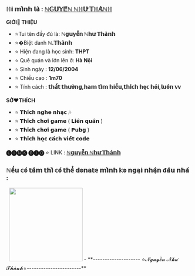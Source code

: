### ℍ𝕚 𝕞𝕚̀𝕟𝕙 𝕝𝕒̀ : [ℕ𝔾𝕌𝕐𝔼̂̃ℕ ℕℍ𝕌̛ 𝕋ℍ𝔸̀ℕℍ](https://github.com/kocoten123)
 
 **GIỚI👏 THIỆU**
- ⭐Tui tên đầy đủ là: **ℕ𝕘𝕦𝕪𝕖̂̃𝕟 ℕ𝕙𝕦̛ 𝕋𝕙𝕒̀𝕟𝕙**
- ⭐�Biệt danh **ℕ.𝕋𝕙𝕒̀𝕟𝕙**
- ⭐ Hiện đang là học sinh: **THPT**
- ⭐ Quê quán và lớn lên ở: **Hà Nội**
- ⭐ Sinh ngày : **12/06/2004**
- ⭐ Chiều cao : **1m70**
- ⭐ Tính cách : **𝕥𝕙𝕒̂́𝕥 𝕥𝕙𝕦̛𝕠̛̀𝕟𝕘,𝕙𝕒𝕞 𝕥𝕚̀𝕞 𝕙𝕚𝕖̂̉𝕦,𝕥𝕙𝕚́𝕔𝕙 𝕙𝕠̣𝕔 𝕙𝕠̉𝕚,𝕝𝕦𝕠̂𝕟 𝕧𝕧**

**SỞ❤️THÍCH**

- ⭐ 𝗧𝗵𝗶́𝗰𝗵 𝗻𝗴𝗵𝗲 𝗻𝗵𝗮̣𝗰 🎶
- ⭐ 𝗧𝗵𝗶́𝗰𝗵 𝗰𝗵𝗼̛𝗶 𝗴𝗮𝗺𝗲 ( 𝗟𝗶𝗲̂𝗻 𝗾𝘂𝗮̂𝗻 )
- ⭐ 𝗧𝗵𝗶́𝗰𝗵 𝗰𝗵𝗼̛𝗶 𝗴𝗮𝗺𝗲 (  𝗣𝘂𝗯𝗴 )
- ⭐ 𝗧𝗵𝗶́𝗰𝗵 𝗵𝗼̣𝗰 𝗰𝗮́𝗰𝗵 𝘃𝗶𝗲̂́𝘁 𝗰𝗼𝗱𝗲 


**🅛🅘🅝🅚 🅑🅘🅞** 
 ⭐ LINK : **[ℕ𝕘𝕦𝕪𝕖̂̃𝕟 ℕ𝕙𝕦̛ 𝕋𝕙𝕒̀𝕟𝕙](http://nhuthanhdz.bio.link)**
 ### ℕ𝕖̂́𝕦 𝕔𝕠́ 𝕥𝕒̂𝕞 𝕥𝕙𝕚̀ 𝕔𝕠́ 𝕥𝕙𝕖̂̉ 𝕕𝕠𝕟𝕒𝕥𝕖 𝕞𝕚̀𝕟𝕙 𝕜𝕠 𝕟𝕘𝕒̣𝕚 𝕟𝕙𝕒̣̂𝕟 đ𝕒̂𝕦 𝕟𝕙𝕒́ :
<p> &nbsp; <a href="https://i.postimg.cc/Pq1sw3hd/Mbbank-chi-ti-t.png"target="_blank" rel="noopener noreferrer"><img src="https://i.postimg.cc/Pq1sw3hd/Mbbank-chi-ti-t.png"  width="200" /></a>
- **-------------------- ⭐𝓝𝓰𝓾𝔂𝓮̂̃𝓷 𝓝𝓱𝓾̛ 𝓣𝓱𝓪̀𝓷𝓱⭐-----------------------**
